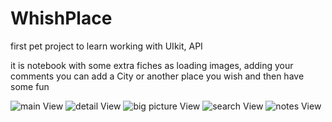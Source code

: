 # WhishPlace

first pet project to learn working with UIkit, API

it is notebook with some extra fiches as loading images, adding your comments 
you can add a City or another place you wish and then have some fun

![main View](https://user-images.githubusercontent.com/71771889/112506579-f635c400-8d9e-11eb-8dba-c4727ed89314.png)
![detail View](https://user-images.githubusercontent.com/71771889/112506656-09489400-8d9f-11eb-9e97-e2f71a73498a.png)
![big picture View](https://user-images.githubusercontent.com/71771889/112506766-1ebdbe00-8d9f-11eb-9ada-33fabd5bcd14.png)
![search View](https://user-images.githubusercontent.com/71771889/112506851-3137f780-8d9f-11eb-8fd3-3c8f694ecbce.png)
![notes View](https://user-images.githubusercontent.com/71771889/112506962-4c0a6c00-8d9f-11eb-812f-0495c128c242.png)
